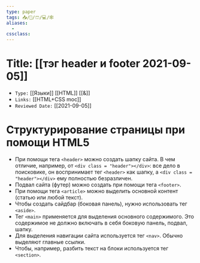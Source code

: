 ```yaml
---
type: paper
tags: 📥️/📜️/🩳/💻/🕸
aliases:
  - 
cssclass: 
---
```




# Title: **[[тэг header и footer 2021-09-05]]**
- `Type:` [[Языки]] [[HTML]] [[&]]
- `Links:` [[HTML+CSS moc]]
- `Reviewed Date:` [[2021-09-05]]

# Структурирование страницы при помощи HTML5

- При помощи тега `<header>` можно создать шапку сайта. В чем отличие, например, от `<div class = "header"></div>`: все дело в поисковике, он воспринимает тег `<header>` как шапку, а `<div class = "header"></div>` ему полностью безразличен.
-   Подвал сайта (футер) можно создать при помощи тега `<footer>`.
-   При помощи тега `<article>` можно выделить основной контент (статью или любой текст).
-   Чтобы создать сайдбар (боковая панель), нужно использовать тег `<aside>`.
-   Тег `<main>` применяется для выделения основного содержимого. Это содержимое не должно включать в себя боковую панель, подвал, шапку.
-   Для выделения навигации сайта используется тег `<nav>`. Обычно выделяют главные ссылки.
-   Чтобы, например, разбить текст на блоки используется тег `<section>`.